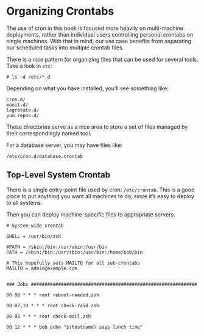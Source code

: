 # Organizing Crontabs

The use of cron in this book is focused more heavily on multi-machine
deployments, rather than individual users controlling personal crontabs on
single machines. With that in mind, our use case benefits from separating our
scheduled tasks into multiple crontab files.

There is a nice pattern for organizing files that can be used for several
tools. Take a look in `etc`:

    # ls -d /etc/*.d

Depending on what you have installed, you’ll see something like:

    cron.d/
    monit.d/
    logrotate.d/
    yum.repos.d/

These directories serve as a nice area to store a set of files managed by
their correspondingly named tool.

For a database server, you may have files like:

    /etc/cron.d/database.crontab


## Top-Level System Crontab

There is a single entry-point file used by cron: `/etc/crontab`. This is a
good place to put anything you want all machines to do, since it’s easy to
deploy to all systems.

Then you can deploy machine-specific files to appropriate servers.



    # System-wide crontab

    SHELL = /usr/bin/zsh

    #PATH = /sbin:/bin:/usr/sbin:/usr/bin
    PATH = /sbin:/bin:/usr/sbin:/usr/bin:/home/bob/bin

    # This hopefully sets MAILTO for all sub-crontabs
    MAILTO = admin@example.com


    ### Jobs #############################################################

    00 08 * * * root reboot-needed.zsh

    00 07,19 * * * root check-raid.zsh

    00 08 * * * root check-mail.zsh

    00 12 * * * bob echo "$(hostname) says lunch time"
